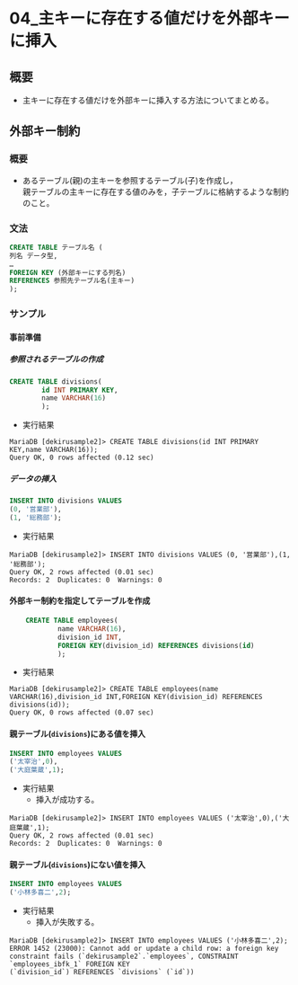 04\_主キーに存在する値だけを外部キーに挿入
===

## 概要

- 主キーに存在する値だけを外部キーに挿入する方法についてまとめる。

## 外部キー制約

### 概要

- あるテーブル(親)の主キーを参照するテーブル(子)を作成し，  
親テーブルの主キーに存在する値のみを，子テーブルに格納するような制約のこと。

### 文法

```SQL
CREATE TABLE テーブル名 (
列名 データ型,
…
FOREIGN KEY (外部キーにする列名)
REFERENCES 参照先テーブル名(主キー)
);
```

### サンプル

#### 事前準備

##### 参照されるテーブルの作成

```SQL
CREATE TABLE divisions(
		id INT PRIMARY KEY,
		name VARCHAR(16)
		);
```

- 実行結果

```
MariaDB [dekirusample2]> CREATE TABLE divisions(id INT PRIMARY KEY,name VARCHAR(16));
Query OK, 0 rows affected (0.12 sec)
```

##### データの挿入

```SQL
INSERT INTO divisions VALUES 
(0, '営業部'),
(1, '総務部');
```

- 実行結果

```
MariaDB [dekirusample2]> INSERT INTO divisions VALUES (0, '営業部'),(1, '総務部');
Query OK, 2 rows affected (0.01 sec)
Records: 2  Duplicates: 0  Warnings: 0
```

#### 外部キー制約を指定してテーブルを作成

```SQL
	CREATE TABLE employees(
			name VARCHAR(16),
			division_id INT,
			FOREIGN KEY(division_id) REFERENCES divisions(id)
			);
```

- 実行結果

```
MariaDB [dekirusample2]> CREATE TABLE employees(name VARCHAR(16),division_id INT,FOREIGN KEY(division_id) REFERENCES divisions(id));
Query OK, 0 rows affected (0.07 sec)
```

#### 親テーブル(`divisions`)にある値を挿入

```SQL
INSERT INTO employees VALUES 
('太宰治',0),
('大庭葉蔵',1);
```

- 実行結果
  - 挿入が成功する。

```
MariaDB [dekirusample2]> INSERT INTO employees VALUES ('太宰治',0),('大庭葉蔵',1);
Query OK, 2 rows affected (0.01 sec)
Records: 2  Duplicates: 0  Warnings: 0
```

#### 親テーブル(`divisions`)にない値を挿入

```SQL
INSERT INTO employees VALUES 
('小林多喜二',2);
```

- 実行結果
  - 挿入が失敗する。

```
MariaDB [dekirusample2]> INSERT INTO employees VALUES ('小林多喜二',2);
ERROR 1452 (23000): Cannot add or update a child row: a foreign key constraint fails (`dekirusample2`.`employees`, CONSTRAINT `employees_ibfk_1` FOREIGN KEY
(`division_id`) REFERENCES `divisions` (`id`))
```


